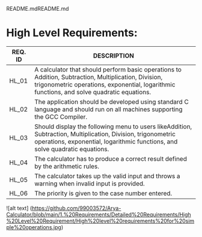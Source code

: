README.mdREADME.md

# **High Level Requirements:**

| **REQ. ID** | **DESCRIPTION** |
| --- | --- |
| HL\_01 | A calculator that should perform basic operations to Addition, Subtraction, Multiplication, Division, trigonometric operations, exponential, logarithmic functions, and solve quadratic equations. |
| HL\_02 | The application should be developed using standard C language and should run on all machines supporting the GCC Compiler. |
| HL\_03 | Should display the following menu to users likeAddition, Subtraction, Multiplication, Division, trigonometric operations, exponential, logarithmic functions, and solve quadratic equations. |
| HL\_04 | The calculator has to produce a correct result defined by the arithmetic rules. |
| HL\_05 | The calculator takes up the valid input and throws a warning when invalid input is provided. |
| HL\_06 | The priority is given to the case number entered. |
![alt text] (https://github.com/99003572/Arya-Calculator/blob/main/1.%20Requirements/Detailed%20Requirements/High%20Level%20Requirement/High%20level%20requirements%20for%20simple%20operations.jpg)

